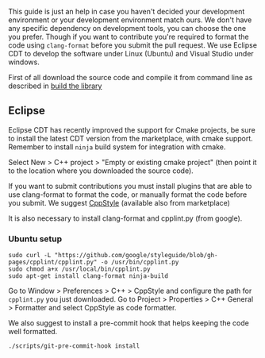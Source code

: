
This guide is just an help in case you haven't decided your development environment or your development environment match ours. 
We don't have any specific dependency on development tools, you can choose the one you prefer. Though if you want to contribute
you're required to  format the code using `clang-format` before you submit the pull request.
We use Eclipse CDT to develop the software under Linux (Ubuntu) and Visual Studio under windows. 

First of all download the source code and compile it from command line as described in [build the library](build-the-library)

## Eclipse
Eclipse CDT has recently improved the support for Cmake projects, be sure to install the latest CDT version from the
marketplace, with cmake support. Remember to install `ninja` build system for integration with cmake.

Select New > C++ project > "Empty or existing cmake project" (then point it to the location where you downloaded 
the source code).

If you want to submit contributions you must install plugins that are able to use clang-format to format the code, 
or manually format the code before you submit. We suggest [CppStyle](http://www.cppstyle.com/) (available also from marketplace)

It is also necessary to install clang-format and cpplint.py (from google). 

### Ubuntu setup

```
sudo curl -L "https://github.com/google/styleguide/blob/gh-pages/cpplint/cpplint.py" -o /usr/bin/cpplint.py
sudo chmod a+x /usr/local/bin/cpplint.py
sudo apt-get install clang-format ninja-build
```

Go to Window > Preferences > C++ > CppStyle and configure the path for `cpplint.py` you just downloaded.
Go to Project > Properties > C++ General > Formatter and select CppStyle as code formatter.

We also suggest to install a pre-commit hook that helps keeping the code well formatted.

```
./scripts/git-pre-commit-hook install
```